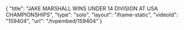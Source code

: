 {
    "title": "JAKE MARSHALL WINS UNDER 14 DIVISION AT USA CHAMPIONSHIPS",
    "type": "solo",
    "layout": "iframe-static",
    "videoId": "159404",
    "url": "\/tvpembed\/159404"
}